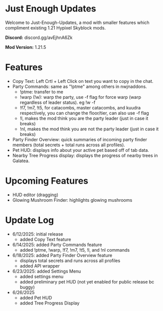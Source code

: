 ﻿# Just Enough Updates
Welcome to Just-Enough-Updates, a mod with smaller features which compliment existing 1.21 Hypixel Skyblock mods.

**Discord:** discord.gg/avEjhnA6Zk

**Mod Version:** 1.21.5

# Features
- Copy Text: Left Crtl + Left Click on text you want to copy in the chat.
- Party Commands: same as "!ptme" among others in nwjnaddons.
  - !ptme: transfer to me
  - !warp (!w): warp the party, use -f flag for force warp (warp regardless of leader status). eg !w -f 
  - !f7, !m7, !t5, for catacombs, master catacombs, and kuudra respectively, you can change the floor/tier, can also use -f flag
  - !l, makes the mod think you are the party leader (just in case it breaks)
  - !nl, makes the mod think you are not the party leader (just in case it breaks)
- Party Finder Overview: quick summaries of incoming party finder members (total secrets + total runs across all profiles).
- Pet HUD: displays info about your active pet based off of tab data.
- Nearby Tree Progress display: displays the progress of nearby trees in Galatea.

# Upcoming Features

- HUD editor (dragging)
- Glowing Mushroom Finder: highlights glowing mushrooms

# Update Log
- 6/12/2025: initial release
  - added Copy Text feature
- 6/14/2025: added Party Commands feature
  - added !ptme, !warp, !f7, !m7, !t5, !l, and !nl commands
- 6/18/2025: added Party Finder Overview feature
  - displays total secrets and runs across all profiles
  - added API wrapper
- 6/23/2025: added Settings Menu
  - added settings menu
  - added preliminary pet HUD (not yet enabled for public release bc buggy)
- 6/26/2025
  - added Pet HUD
  - added Tree Progress Display
